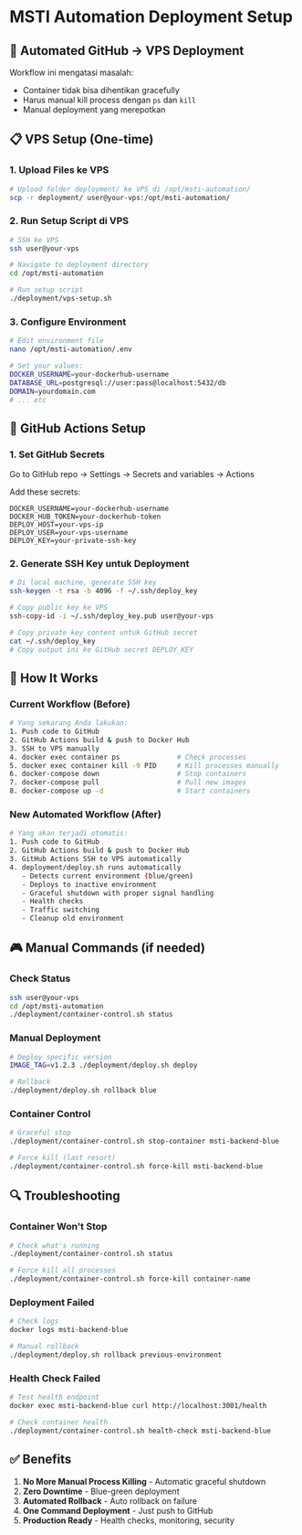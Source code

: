 # MSTI Automation Deployment Setup

## 🎯 Automated GitHub → VPS Deployment

Workflow ini mengatasi masalah:
- Container tidak bisa dihentikan gracefully
- Harus manual kill process dengan `ps` dan `kill`
- Manual deployment yang merepotkan

## 📋 VPS Setup (One-time)

### 1. Upload Files ke VPS
```bash
# Upload folder deployment/ ke VPS di /opt/msti-automation/
scp -r deployment/ user@your-vps:/opt/msti-automation/
```

### 2. Run Setup Script di VPS
```bash
# SSH ke VPS
ssh user@your-vps

# Navigate to deployment directory
cd /opt/msti-automation

# Run setup script
./deployment/vps-setup.sh
```

### 3. Configure Environment
```bash
# Edit environment file
nano /opt/msti-automation/.env

# Set your values:
DOCKER_USERNAME=your-dockerhub-username
DATABASE_URL=postgresql://user:pass@localhost:5432/db
DOMAIN=yourdomain.com
# ... etc
```

## 🔧 GitHub Actions Setup

### 1. Set GitHub Secrets
Go to GitHub repo → Settings → Secrets and variables → Actions

Add these secrets:
```
DOCKER_USERNAME=your-dockerhub-username
DOCKER_HUB_TOKEN=your-dockerhub-token
DEPLOY_HOST=your-vps-ip
DEPLOY_USER=your-vps-username
DEPLOY_KEY=your-private-ssh-key
```

### 2. Generate SSH Key untuk Deployment
```bash
# Di local machine, generate SSH key
ssh-keygen -t rsa -b 4096 -f ~/.ssh/deploy_key

# Copy public key ke VPS
ssh-copy-id -i ~/.ssh/deploy_key.pub user@your-vps

# Copy private key content untuk GitHub secret
cat ~/.ssh/deploy_key
# Copy output ini ke GitHub secret DEPLOY_KEY
```

## 🚀 How It Works

### Current Workflow (Before)
```bash
# Yang sekarang Anda lakukan:
1. Push code to GitHub
2. GitHub Actions build & push to Docker Hub  
3. SSH to VPS manually
4. docker exec container ps              # Check processes
5. docker exec container kill -9 PID     # Kill processes manually
6. docker-compose down                   # Stop containers
7. docker-compose pull                   # Pull new images
8. docker-compose up -d                  # Start containers
```

### New Automated Workflow (After)
```bash
# Yang akan terjadi otomatis:
1. Push code to GitHub
2. GitHub Actions build & push to Docker Hub
3. GitHub Actions SSH to VPS automatically
4. deployment/deploy.sh runs automatically
   - Detects current environment (blue/green)
   - Deploys to inactive environment
   - Graceful shutdown with proper signal handling
   - Health checks
   - Traffic switching
   - Cleanup old environment
```

## 🎮 Manual Commands (if needed)

### Check Status
```bash
ssh user@your-vps
cd /opt/msti-automation
./deployment/container-control.sh status
```

### Manual Deployment
```bash
# Deploy specific version
IMAGE_TAG=v1.2.3 ./deployment/deploy.sh deploy

# Rollback
./deployment/deploy.sh rollback blue
```

### Container Control
```bash
# Graceful stop
./deployment/container-control.sh stop-container msti-backend-blue

# Force kill (last resort)
./deployment/container-control.sh force-kill msti-backend-blue
```

## 🔍 Troubleshooting

### Container Won't Stop
```bash
# Check what's running
./deployment/container-control.sh status

# Force kill all processes
./deployment/container-control.sh force-kill container-name
```

### Deployment Failed
```bash
# Check logs
docker logs msti-backend-blue

# Manual rollback
./deployment/deploy.sh rollback previous-environment
```

### Health Check Failed
```bash
# Test health endpoint
docker exec msti-backend-blue curl http://localhost:3001/health

# Check container health
./deployment/container-control.sh health-check msti-backend-blue
```

## ✅ Benefits

1. **No More Manual Process Killing** - Automatic graceful shutdown
2. **Zero Downtime** - Blue-green deployment
3. **Automated Rollback** - Auto rollback on failure
4. **One Command Deployment** - Just push to GitHub
5. **Production Ready** - Health checks, monitoring, security 